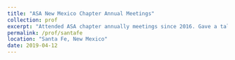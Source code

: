 ```yaml
---
title: "ASA New Mexico Chapter Annual Meetings"
collection: prof
excerpt: "Attended ASA chapter annually meetings since 2016. Gave a talk in 2018."
permalink: /prof/santafe
location: "Santa Fe, New Mexico"
date: 2019-04-12
---
```

